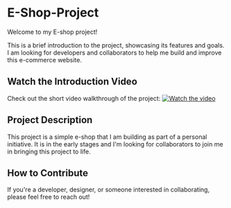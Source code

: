 # E-Shop-Project


Welcome to my E-shop project!

This is a brief introduction to the project, showcasing its features and goals. I am looking for developers and collaborators to help me build and improve this e-commerce website.

## Watch the Introduction Video

Check out the short video walkthrough of the project:
[![Watch the video](https://img.youtube.com/vi/5g3jvYugzdU/0.jpg)](https://youtu.be/5g3jvYugzdU)

## Project Description

This project is a simple e-shop that I am building as part of a personal initiative. It is in the early stages and I'm looking for collaborators to join me in bringing this project to life.

## How to Contribute

If you're a developer, designer, or someone interested in collaborating, please feel free to reach out!
